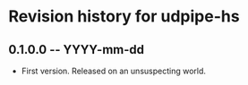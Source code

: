 # Revision history for udpipe-hs

## 0.1.0.0 -- YYYY-mm-dd

* First version. Released on an unsuspecting world.
